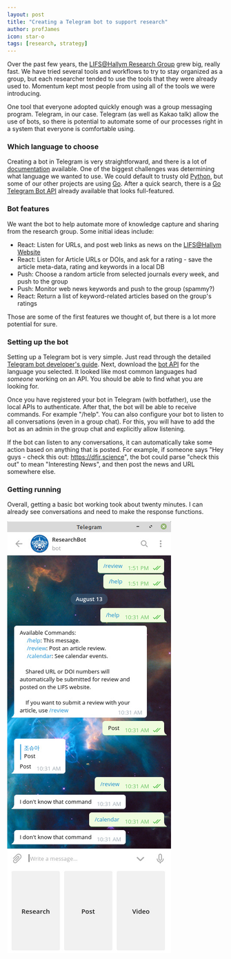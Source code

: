 ```yaml
---
layout: post
title: "Creating a Telegram bot to support research"
author: profJames
icon: star-o
tags: [research, strategy]
---
```


Over the past few years, the [LIFS@Hallym Research Group](https://lifs.hallym.ac.kr) grew big, really fast.
We have tried several tools and workflows to try to stay organized as a group, but each researcher tended to use
the tools that they were already used to. Momentum kept most people from using all of the tools we were introducing.

One tool that everyone adopted quickly enough was a group messaging program. Telegram, in our case. Telegram (as well as
Kakao talk) allow the use of bots, so there is potential to automate some of our processes right in a system that everyone is comfortable using.

### Which language to choose
Creating a bot in Telegram is very straightforward, and there is a lot of [documentation](https://core.telegram.org/bots) available. One of the biggest
challenges was determining what language we wanted to use. We could default to trusty old [Python](https://www.python.org/), but some of our other
projects are using [Go](https://golang.org/). After a quick search, there is a [Go Telegram Bot API](https://go-telegram-bot-api.github.io/)
already available that looks full-featured.

### Bot features
We want the bot to help automate more of knowledge capture and sharing from the research group. Some initial ideas include:

* React: Listen for URLs, and post web links as news on the [LIFS@Hallym Website](https://lifs.hallym.ac.kr)
* React: Listen for Article URLs or DOIs, and ask for a rating - save the article meta-data, rating and keywords in a local DB
* Push: Choose a random article from selected journals every week, and push to the group
* Push: Monitor web news keywords and push to the group (spammy?)
* React: Return a list of keyword-related articles based on the group's ratings

Those are some of the first features we thought of, but there is a lot more potential for sure.

### Setting up the bot
Setting up a Telegram bot is very simple. Just read through the detailed [Telegram bot developer's guide](https://core.telegram.org/bots). Next, download the [bot API](https://go-telegram-bot-api.github.io/) for the language you selected. It looked like most common languages had *someone* working on an API. You should be able to find what you are looking for.

Once you have registered your bot in Telegram (with botfather), use the local APIs to authenticate. After that, the bot will be able
to receive commands. For example "/help". You can also configure your bot to listen to all conversations (even in a group chat). For this,
you will have to add the bot as an admin in the group chat and explicitly allow listening.

If the bot can listen to any conversations, it can automatically take some action based on anything that is posted. For example, if
someone says "Hey guys - check this out: https://dfir.science", the bot could parse "check this out" to mean "Interesting News", and then post the news and URL somewhere else.

### Getting running
Overall, getting a basic bot working took about twenty minutes. I can already see conversations and need to make the response functions.

![Image of Telegram messenger chatting to a default bot written in Golang](/img/blog/2019TelegramResearchBot.jpeg)
